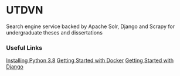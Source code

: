 # UTDVN
Search engine service backed by Apache Solr, Django and Scrapy for undergraduate theses and dissertations

### Useful Links
[Installing Python 3.8](https://www.python.org/downloads/)
[Getting Started with Docker](https://docs.docker.com/get-started/)
[Getting Started with Django](https://www.djangoproject.com/start/)